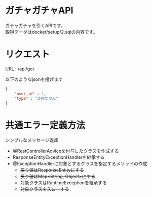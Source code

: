 # ガチャガチャAPI

ガチャガチャを引くAPIです。  
取得データはdocker/setup/2.sqlの内容です。


# リクエスト

URL : /api/get

以下のようなjsonを投げます

```json
{
    "user_id" : 1,
    "type" : "澁谷かのん"
}
```


# 共通エラー定義方法

シンプルなメッセージ返却

* @RestControllerAdviceを付与したクラスを作成する
* ResponseEntityExceptionHandlerを継承する
* @ExceptionHandlerに対象とするクラスを指定するメソッドの作成
  * ~~戻り値はResponseEntity<Object>にする~~  
  * 戻り値はMap<String, Object>にする
* 対象クラスはRuntimeExceptionを継承する
* 対象クラスをスローする